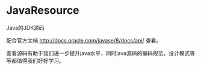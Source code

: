 # JavaResource

Java的JDK源码

配合官方文档  http://docs.oracle.com/javase/8/docs/api/  查看。

查看源码有助于我们进一步提升java水平，同时java源码的编码规范，设计模式等等都值得我们好好学习。
